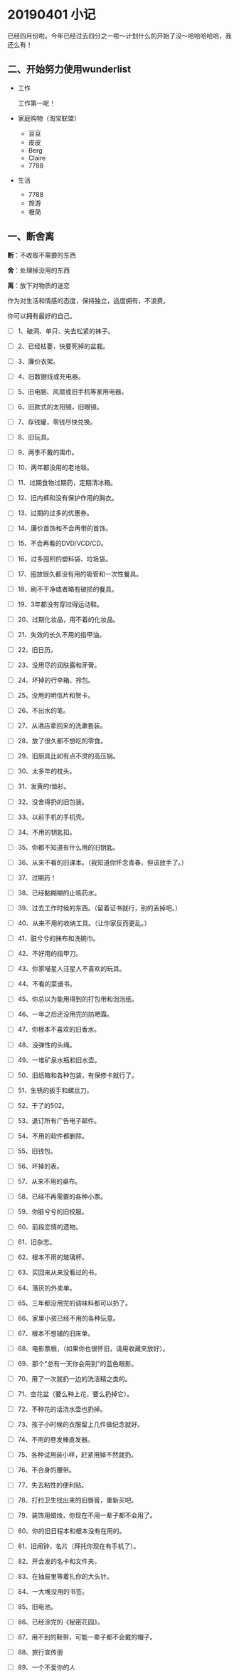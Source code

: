 # 20190401 小记

已经四月份啦。今年已经过去四分之一啦～计划什么的开始了没～哈哈哈哈哈，我还么有！

## 二、开始努力使用wunderlist

- 工作

    工作第一呢！
- 家庭购物（淘宝联盟）
  - 豆豆
  - 皮皮
  - Berg
  - Claire
  - 7788
- 生活
  - 7788
  - 旅游
  - 极简

## 一、断舍离

**断**：不收取不需要的东西

**舍**：处理掉没用的东西

**离**：放下对物质的迷恋

作为对生活和情感的态度，保持独立，适度拥有，不浪费。

你可以拥有最好的自己。


- [ ]  1、破洞、单只、失去松紧的袜子。 

- [ ]  2、已经枯萎，快要死掉的盆栽。 

- [ ]  3、廉价衣架。 

- [ ]  4、旧数据线或充电器。 

- [ ]  5、旧电脑、风扇或旧手机等家用电器。 

- [ ]  6、旧款式的太阳镜，旧眼镜。 

- [ ]  7、存钱罐，零钱尽快兑换。 

- [ ]  8、旧玩具。 

- [ ]  9、两季不戴的围巾。 

- [ ]  10、两年都没用的老地毯。 

- [ ]  11、过期食物过期药，定期清冰箱。 

- [ ]  12、旧内裤和没有保护作用的胸衣。 

- [ ]  13、过期的过多的优惠券。 

- [ ]  14、廉价首饰和不会再带的首饰。 

- [ ]  15、不会再看的DVD/VCD/CD。 

- [ ]  16、过多囤积的塑料袋、垃圾袋。 

- [ ]  17、囤放很久都没有用的吸管和一次性餐具。 

- [ ]  18、刷不干净或者略有破损的餐具。 

- [ ]  19、3年都没有穿过得运动鞋。 

- [ ]  20、过期化妆品，用不着的化妆品。 

- [ ]  21、失效的长久不用的指甲油。 

- [ ]  22、旧日历。 

- [ ]  23、没用尽的润肤露和牙膏。 

- [ ]  24、坏掉的行李箱、拎包。 

- [ ]  25、没用的明信片和贺卡。 

- [ ]  26、不出水的笔。 

- [ ]  27、从酒店拿回来的洗漱套装。 

- [ ]  28、放了很久都不想吃的零食。 

- [ ]  29、旧厨具比如有点不灵的高压锅。 

- [ ]  30、太多年的枕头。 

- [ ]  31、发黄的t恤衫。 

- [ ]  32、没舍得扔的旧包装。 

- [ ]  33、以前手机的手机壳。 

- [ ]  34、不用的钥匙扣。 

- [ ]  35、你都不知道有什么用的旧钥匙。 

- [ ]  36、从来不看的旧课本。（我知道你怀念青春，但该放手了。） 

- [ ]  37、过期药！ 

- [ ] 38、已经黏糊糊的止咳药水。 

- [ ]  39、过去工作时候的东西。（留着证书就行，别的丢掉吧。） 

- [ ]  40、从来不用的收纳工具。（让你家反而更乱。） 

- [ ]  41、脏兮兮的抹布和洗碗巾。 

- [ ]  42、不好用的指甲刀。 

- [ ]  43、你家喵星人汪星人不喜欢的玩具。 

- [ ]  44、不看的菜谱书。 

- [ ]  45、你总以为能用得到的打包带和泡泡纸。 

- [ ]  46、一年之后还没用完的防晒霜。 

- [ ]  47、你根本不喜欢的旧香水。 

- [ ]  48、没弹性的头绳。 

- [ ]  49、一堆矿泉水瓶和旧水壶。 
 
- [ ] 50、旧纸箱和各种包装，有保修卡就行了。 

- [ ]  51、生锈的扳手和螺丝刀。 

- [ ]  52、干了的502。 

- [ ]  53、退订所有广告电子邮件。 

- [ ]  54、不用的软件都删除。 

- [ ]  55、旧钱包。 

- [ ]  56、坏掉的表。 

- [ ]  57、从来不用的桌布。 

- [ ]  58、已经不再需要的各种小票。 

- [ ]  59、你脏兮兮的旧校服。 

- [ ]  60、前段恋情的遗物。 

- [ ]  61、旧杂志。 

- [ ]  62、根本不用的玻璃杯。 

- [ ]  63、买回来从来没看过的书。 

- [ ]  64、落灰的外卖单。 

- [ ]  65、三年都没用完的调味料都可以扔了。 

- [ ]  66、家里小孩已经不用的各种玩意。 

- [ ]  67、根本不想铺的旧床单。 

- [ ]  68、电影票根，（如果你也很怀旧，请用收藏夹放好）。 

- [ ]  69、那个"总有一天你会用到"的蓝色眼影。 

- [ ]  70、用了一次就扔一边的洗洁精之类的。 

- [ ]  71、空花盆（要么种上花，要么扔掉它）。 

- [ ]  72、不种花的话浇水壶也扔掉。 

- [ ]  73、孩子小时候的衣服留上几件做纪念就好。 

- [ ]  74、不用的卷发棒直发器。 

- [ ]  75、各种试用装小样，赶紧用掉不然就扔。 

- [ ]  76、不合身的腰带。 

- [ ]  77、失去粘性的便利贴。 

- [ ]  78、打扫卫生找出来的旧唇膏，重新买吧。 

- [ ]  79、装饰用蜡烛，你现在不用一辈子都不会用了。 

- [ ]  80、你的旧日程本和根本没有在用的。 

- [ ]  81、旧闹钟，名片（拜托你现在有手机了）。 

- [ ]  82、开会发的名卡和文件夹。 

- [ ]  83、在抽屉里等着扎你的大头针。 

- [ ]  84、一大堆没用的书签。 

- [ ]  85、旧电池。 

- [ ]  86、已经涂完的《秘密花园》。 

- [ ]  87、用不到的鞋带，可能一辈子都不会戴的帽子。 

- [ ]  88、旅行宣传册  
 
- [ ] 89、一个不爱你的人